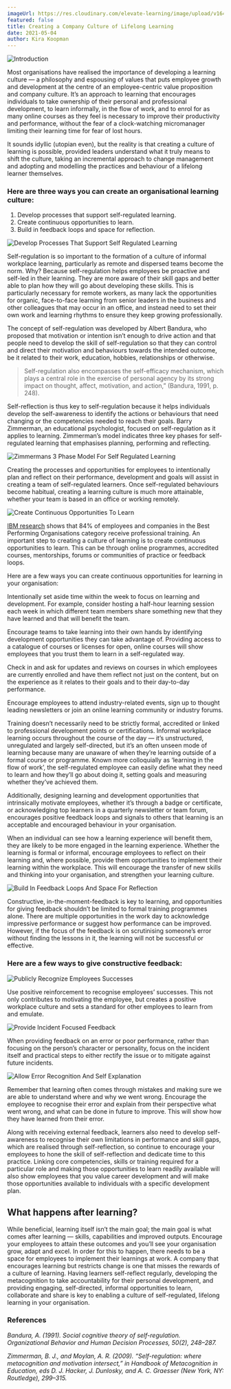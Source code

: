 ```yaml
---
imageUrl: https://res.cloudinary.com/elevate-learning/image/upload/v1643720129/site-assets/insights-cover-11_tjdt1l.jpg
featured: false
title: Creating a Company Culture of Lifelong Learning
date: 2021-05-04
author: Kira Koopman
---
```


![Introduction](./introduction.png?height=200&width=500)

Most organisations have realised the importance of developing a learning culture — a philosophy and espousing of values that puts employee growth and development at the centre of an employee-centric value proposition and company culture. It’s an approach to learning that encourages individuals to take ownership of their personal and professional development, to learn informally, in the flow of work, and to enrol for as many online courses as they feel is necessary to improve their productivity and performance, without the fear of a clock-watching micromanager limiting their learning time for fear of lost hours.

It sounds idyllic (utopian even), but the reality is that creating a culture of learning is possible, provided leaders understand what it truly means to shift the culture, taking an incremental approach to change management and adopting and modelling the practices and behaviour of a lifelong learner themselves.

### Here are three ways you can create an organisational learning culture:

1. Develop processes that support self-regulated learning.
2. Create continuous opportunities to learn.
3. Build in feedback loops and space for reflection.

![Develop Processes That Support Self Regulated Learning](./support-self-regulated-learning.png?height=300&width=550)

Self-regulation is so important to the formation of a culture of informal workplace learning, particularly as remote and dispersed teams become the norm. Why? Because self-regulation helps employees be proactive and self-led in their learning. They are more aware of their skill gaps and better able to plan how they will go about developing these skills. This is particularly necessary for remote workers, as many lack the opportunities for organic, face-to-face learning from senior leaders in the business and other colleagues that may occur in an office, and instead need to set their own work and learning rhythms to ensure they keep growing professionally.

The concept of self-regulation was developed by Albert Bandura, who proposed that motivation or intention isn’t enough to drive action and that people need to develop the skill of self-regulation so that they can control and direct their motivation and behaviours towards the intended outcome, be it related to their work, education, hobbies, relationships or otherwise.

> Self-regulation also encompasses the self-efficacy mechanism, which plays a central role in the exercise of personal agency by its strong impact on thought, affect, motivation, and action,” (Bandura, 1991, p. 248).

Self-reflection is thus key to self-regulation because it helps individuals develop the self-awareness to identify the actions or behaviours that need changing or the competencies needed to reach their goals. Barry Zimmerman, an educational psychologist, focused on self-regulation as it applies to learning. Zimmerman’s model indicates three key phases for self-regulated learning that emphasises planning, performing and reflecting.

![Zimmermans 3 Phase Model For Self Regulated Learning](./zimmermans-model-for-self-regulated-learning.jpg?height=400&width=550)

Creating the processes and opportunities for employees to intentionally plan and reflect on their performance, development and goals will assist in creating a team of self-regulated learners. Once self-regulated behaviours become habitual, creating a learning culture is much more attainable, whether your team is based in an office or working remotely.

![Create Continuous Opportunities To Learn](./create-continuous-opportunities-to-learn.png?height=300&width=550)

[IBM research](https://www.ibm.com/training/pdfs/IBMTraining-TheValueofTraining.pdf) shows that 84% of employees and companies in the Best Performing Organisations category receive professional training. An important step to creating a culture of learning is to create continuous opportunities to learn. This can be through online programmes, accredited courses, mentorships, forums or communities of practice or feedback loops.

Here are a few ways you can create continuous opportunities for learning in your organisation:

Intentionally set aside time within the week to focus on learning and development. For example, consider hosting a half-hour learning session each week in which different team members share something new that they have learned and that will benefit the team.

Encourage teams to take learning into their own hands by identifying development opportunities they can take advantage of. Providing access to a catalogue of courses or licenses for open, online courses will show employees that you trust them to learn in a self-regulated way.

Check in and ask for updates and reviews on courses in which employees are currently enrolled and have them reflect not just on the content, but on the experience as it relates to their goals and to their day-to-day performance.

Encourage employees to attend industry-related events, sign up to thought leading newsletters or join an online learning community or industry forums.

Training doesn’t necessarily need to be strictly formal, accredited or linked to professional development points or certifications. Informal workplace learning occurs throughout the course of the day — it’s unstructured, unregulated and largely self-directed, but it’s an often unseen mode of learning because many are unaware of when they’re learning outside of a formal course or programme. Known more colloquially as ‘learning in the flow of work’, the self-regulated employee can easily define what they need to learn and how they’ll go about doing it, setting goals and measuring whether they’ve achieved them.

Additionally, designing learning and development opportunities that intrinsically motivate employees, whether it’s through a badge or certificate, or acknowledging top learners in a quarterly newsletter or team forum, encourages positive feedback loops and signals to others that learning is an acceptable and encouraged behaviour in your organisation.

When an individual can see how a learning experience will benefit them, they are likely to be more engaged in the learning experience. Whether the learning is formal or informal, encourage employees to reflect on their learning and, where possible, provide them opportunities to implement their learning within the workplace. This will encourage the transfer of new skills and thinking into your organisation, and strengthen your learning culture.

![Build In Feedback Loops And Space For Reflection](./feedback-loops-and-space-for-reflection.png?height=300&width=550)

Constructive, in-the-moment-feedback is key to learning, and opportunities for giving feedback shouldn’t be limited to formal training programmes alone. There are multiple opportunities in the work day to acknowledge impressive performance or suggest how performance can be improved. However, if the focus of the feedback is on scrutinising someone’s error without finding the lessons in it, the learning will not be successful or effective.

### Here are a few ways to give constructive feedback:

![Publicly Recognize Employees Successes](./publicly-recognize-employees-successes.jpg?height=300&width=550)

Use positive reinforcement to recognise employees’ successes. This not only contributes to motivating the employee, but creates a positive workplace culture and sets a standard for other employees to learn from and emulate.

![Provide Incident Focused Feedback](./provide-incident-focused-feedback.jpg?height=300&width=550)

When providing feedback on an error or poor performance, rather than focusing on the person’s character or personality, focus on the incident itself and practical steps to either rectify the issue or to mitigate against future incidents.

![Allow Error Recognition And Self Explanation](./allow-error-recognition-and-self-explanation.jpg?height=300&width=550)

Remember that learning often comes through mistakes and making sure we are able to understand where and why we went wrong. Encourage the employee to recognise their error and explain from their perspective what went wrong, and what can be done in future to improve. This will show how they have learned from their error.

Along with receiving external feedback, learners also need to develop self-awareness to recognise their own limitations in performance and skill gaps, which are realised through self-reflection, so continue to encourage your employees to hone the skill of self-reflection and dedicate time to this practice. Linking core competencies, skills or training required for a particular role and making those opportunities to learn readily available will also show employees that you value career development and will make those opportunities available to individuals with a specific development plan.

## What happens after learning?

While beneficial, learning itself isn’t the main goal; the main goal is what comes after learning — skills, capabilities and improved outputs. Encourage your employees to attain these outcomes and you’ll see your organisation grow, adapt and excel. In order for this to happen, there needs to be a space for employees to implement their learnings at work. A company that encourages learning but restricts change is one that misses the rewards of a culture of learning. Having learners self-reflect regularly, developing the metacognition to take accountability for their personal development, and providing engaging, self-directed, informal opportunities to learn, collaborate and share is key to enabling a culture of self-regulated, lifelong learning in your organisation.

### References

_Bandura, A. (1991). Social cognitive theory of self-regulation. Organizational Behavior and Human Decision Processes, 50(2), 248–287._

_Zimmerman, B. J., and Moylan, A. R. (2009). “Self-regulation: where metacognition and motivation intersect,” in Handbook of Metacognition in Education, eds D. J. Hacker, J. Dunlosky, and A. C. Graesser (New York, NY: Routledge), 299–315._
